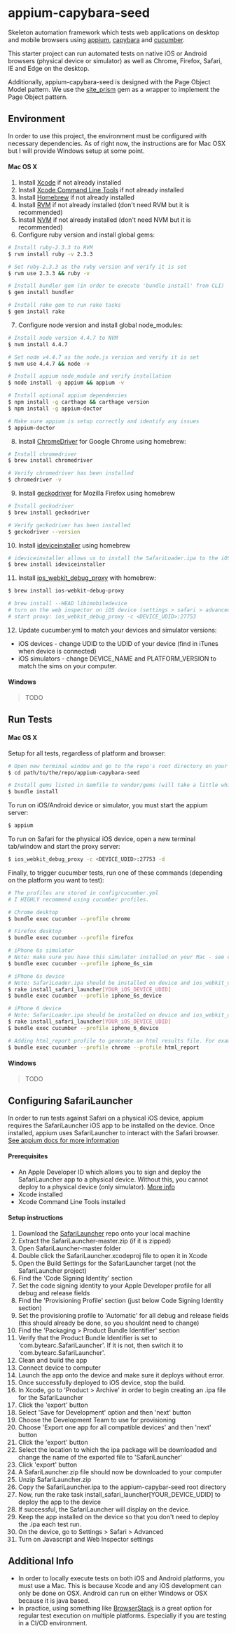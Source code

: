 # appium-capybara-seed
Skeleton automation framework which tests web applications on desktop and mobile browsers
using [appium](http://appium.io/),  [capybara](https://github.com/teamcapybara/capybara) and [cucumber](https://cucumber.io).

This starter project can run automated tests on native iOS or Android browsers (physical device or simulator)
as well as Chrome, Firefox, Safari, IE and Edge on the desktop.  

Additionally, appium-capybara-seed is designed with the Page Object Model pattern. 
We use the [site_prism](https://github.com/natritmeyer/site_prism) gem as a wrapper to implement the Page Object pattern.

## Environment
In order to use this project, the environment must be configured with necessary dependencies. 
As of right now, the instructions are for Mac OSX but I will provide Windows setup at some point.

#### Mac OS X
1. Install [Xcode](https://developer.apple.com/xcode) if not already installed
2. Install [Xcode Command Line Tools](https://developer.apple.com/xcode/features) if not already installed
3. Install [Homebrew](http://brew.sh) if not already installed
4. Install [RVM](https://rvm.io/rvm/install) if not already installed (don't need RVM but it is recommended)
5. Install [NVM](https://github.com/creationix/nvm) if not already installed (don't need NVM but it is recommended)
6. Configure ruby version and install global gems: 
  ```bash
  # Install ruby-2.3.3 to RVM
  $ rvm install ruby -v 2.3.3

  # Set ruby-2.3.3 as the ruby version and verify it is set
  $ rvm use 2.3.3 && ruby -v

  # Install bundler gem (in order to execute 'bundle install' from CLI)
  $ gem install bundler

  # Install rake gem to run rake tasks
  $ gem install rake
  ```
7. Configure node version and install global node_modules:
  ```bash
  # Install node version 4.4.7 to NVM
  $ nvm install 4.4.7

  # Set node v4.4.7 as the node.js version and verify it is set
  $ nvm use 4.4.7 && node -v

  # Install appium node_module and verify installation
  $ node install -g appium && appium -v

  # Install optional appium dependencies
  $ npm install -g carthage && carthage version 
  $ npm install -g appium-doctor

  # Make sure appium is setup correctly and identify any issues
  $ appium-doctor
  ```
8. Install [ChromeDriver](https://sites.google.com/a/chromium.org/chromedriver/) for Google Chrome using homebrew:
  ```bash
  # Install chromedriver
  $ brew install chromedriver

  # Verify chromedriver has been installed 
  $ chromedriver -v
  ```
9. Install [geckodriver](https://github.com/mozilla/geckodriver) for Mozilla Firefox using homebrew
  ```bash
  # Install geckodriver
  $ brew install geckodriver

  # Verify geckodriver has been installed
  $ geckodriver --version
  ```
10. Install [ideviceinstaller](https://github.com/libimobiledevice/ideviceinstaller) using homebrew
  ```bash
  # ideviceinstaller allows us to install the SafariLoader.ipa to the iOS device
  $ brew install ideviceinstaller

  ```
11. Install [ios_webkit_debug_proxy](https://github.com/appium/appium/blob/master/docs/en/advanced-concepts/ios-webkit-debug-proxy.md) with homebrew:
  ```bash
  $ brew install ios-webkit-debug-proxy
  
  # brew install --HEAD libimobiledevice
  # turn on the web inspector on iOS device (settings > safari > advanced)
  # start proxy: ios_webkit_debug_proxy -c <DEVICE_UDID>:27753
  ```
12. Update cucumber.yml to match your devices and simulator versions:
  - iOS devices - change UDID to the UDID of your device (find in iTunes when device is connected)
  - iOS simulators - change DEVICE_NAME and PLATFORM_VERSION to match the sims on your computer. 

#### Windows 
> TODO

## Run Tests

#### Mac OS X

Setup for all tests, regardless of platform and browser:
```bash
# Open new terminal window and go to the repo's root directory on your computer
$ cd path/to/the/repo/appium-capybara-seed

# Install gems listed in Gemfile to vendor/gems (will take a little while)
$ bundle install 
```

To run on iOS/Android device or simulator, you must start the appium server:
```bash
$ appium 
```

To run on Safari for the physical iOS device, open a new terminal tab/window and start the proxy server: 
```bash
$ ios_webkit_debug_proxy -c <DEVICE_UDID>:27753 -d
```

Finally, to trigger cucumber tests, run one of these commands (depending on the platform you want to test):
```bash
# The profiles are stored in config/cucumber.yml
# I HIGHLY recommend using cucumber profiles.

# Chrome desktop
$ bundle exec cucumber --profile chrome

# Firefox desktop
$ bundle exec cucumber --profile firefox

# iPhone 6s simulator 
# Note: make sure you have this simulator installed on your Mac - see cucumber.yml
$ bundle exec cucumber --profile iphone_6s_sim

# iPhone 6s device 
# Note: SafariLoader.ipa should be installed on device and ios_webkit_debug_proxy running
$ rake install_safari_launcher[YOUR_iOS_DEVICE_UDID] 
$ bundle exec cucumber --profile iphone_6s_device

# iPhone 6 device
# Note: SafariLoader.ipa should be installed on device and ios_webkit_debug_proxy running
$ rake install_safari_launcher[YOUR_iOS_DEVICE_UDID] 
$ bundle exec cucumber --profile iphone_6_device

# Adding html_report profile to generate an html results file. For example:
$ bundle exec cucumber --profile chrome --profile html_report
```
#### Windows 
> TODO

## Configuring SafariLauncher
In order to run tests against Safari on a physical iOS device, appium requires the SafariLauncher iOS app to be installed on the device.
Once installed, appium uses SafariLauncher to interact with the Safari browser. 
[See appium docs for more information](http://appium.io/slate/en/master/?ruby#automating-mobile-web-apps)

#### Prerequisites
- An Apple Developer ID which allows you to sign and deploy the SafariLauncher app to a physical device. Without this, you cannot deploy to a physical device (only simulator). [More info](https://developer.apple.com/developer-id/) 
- Xcode installed
- Xcode Command Line Tools installed

#### Setup instructions
1. Download the [SafariLauncher](https://github.com/snevesbarros/SafariLauncher) repo onto your local machine
2. Extract the SafariLauncher-master.zip (if it is zipped)
3. Open SafariLauncher-master folder
4. Double click the SafariLauncher.xcodeproj file to open it in Xcode
5. Open the Build Settings for the SafariLauncher target (not the SafariLauncher project)
6. Find the 'Code Signing Identity' section
7. Set the code signing identity to your Apple Developer profile for all debug and release fields
8. Find the 'Provisioning Profile' section (just below Code Signing Identity section)
9. Set the provisioning profile to 'Automatic' for all debug and release fields (this should already be done, so you shouldnt need to change)
10. Find the 'Packaging > Product Bundle Identifier' section 
11. Verify that the Product Bundle Identifier is set to 'com.bytearc.SafariLauncher'. If it is not, then switch it to 'com.bytearc.SafariLauncher'.
12. Clean and build the app 
13. Connect device to computer
14. Launch the app onto the device and make sure it deploys without error. 
15. Once successfully deployed to iOS device, stop the build. 
16. In Xcode, go to 'Product > Archive' in order to begin creating an .ipa file for the SafariLauncher
17. Click the 'export' button
18. Select 'Save for Development' option and then 'next' button
19. Choose the Development Team to use for provisioning 
20. Choose 'Export one app for all compatible devices' and then 'next' button
21. Click the 'export' button
22. Select the location to which the ipa package will be downloaded and change the name of the exported file to 'SafariLauncher'
23. Click 'export' button
24. A SafariLauncher.zip file should now be downloaded to your computer
25. Unzip SafariLauncher.zip
26. Copy the SafariLauncher.ipa to the appium-capybar-seed root directory 
27. Now, run the rake task install_safari_launcher[YOUR_DEVICE_UDID] to deploy the app to the device
28. If successful, the SafariLauncher will display on the device.
29. Keep the app installed on the device so that you don't need to deploy the .ipa each test run. 
30. On the device, go to Settings > Safari > Advanced
31. Turn on Javascript and Web Inspector settings


## Additional Info
- In order to locally execute tests on both iOS and Android platforms, you must use a Mac. This is because Xcode and any iOS development can only be done on OSX. Android can run on either Windows or OSX because it is java based.
- In practice, using something like [BrowserStack](https://www.browserstack.com/) is a great option for regular test execution on multiple platforms. Especially if you are testing in a CI/CD environment.

